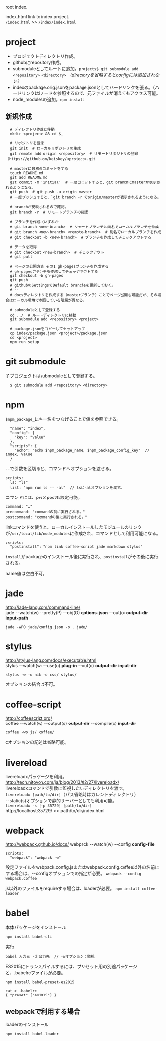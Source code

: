 root index.

index.html link to index project.  
`/index.html` >> `/index/index.html`

# project
- プロジェクトディレクトリ作成。
- githubにrepository作成。
- submoduleとしてルートに追加。`projects$ git submodule add <repository> <directory>` _（directoryを省略するとconfigには追加されない）_
- indexのpackage.orig.jsonをpackage.jsonとしてハードリンクを張る。（ハードリンクはiノードを参照するので、元ファイルが消えてもアクセス可能。
- node_modulesの追加。`npm install`

## 新規作成
```
  # ディレクトリ作成と移動
  mkdir <project> && cd $_

  # リポジトリを登録
  git init  # ローカルリポジトリの生成
  git remote add origin <repository>  # リモートリポジトリの登録（https://github.om/keiskey/<project>.git

  # masterに最初のコミットをする
  touch README.md
  git add README.md
  git commit -m 'initial'  # 一度コミットすると、git branchにmasterが表示されるようになる。
  git push  # git push -u origin master
  # 一度プッシュすると、`git branch -r`でorigin/masterが表示されるようになる。

  # branchが反映されるので確認。
  git branch -r  # リモートブランチの確認

  # ブランチを作成（いずれか
  # git branch <new-branch>  # リモートブランチと同名でローカルブランチを作成
  # git branch <new-branch> <remote-branch>  # 別名でローカルブランチを作成
  # git checkout -b <new-branch>  # ブランチを作成してチェックアウトする

  # データを取得
  # git checkout <new-branch>  # チェックアウト
  # git pull

  # ページの公開方法 その1 gh-pagesブランチを作成する
  # gh-pagesブランチを作成してチェックアウトする
  git checkout -b gh-pages
  git push
  # githubのSettingsでDefault brancheを更新しておく。
  # --
  # docsディレクトリを作成する（masterブランチ）ことでページ公開も可能だが、その場合はローカル環境で参照している階層が異なる。

  # submoduleとして登録する
  cd ../  # ルートディレクトリに移動
  git submodule add <repository> <project>

  # package.jsonをコピーしてセットアップ
  cp index/package.json <project>/package.json
  cd <project>
  npm run setup
```

# git submodule
子プロジェクトはsubmoduleとして登録する。
```
  $ git submodule add <repository> <directory>
```

# npm
`$npm_package_`にキー名をつなげることで値を参照できる。
```
  "name": "index",
  "config": {
    "key": "value"
  },
  "scripts": {
    "echo": "echo $npm_package_name, $npm_package_config_key"  // index, value
  }
```

`--`で引数を区切ると、コマンドへオプションを渡せる。
```
scripts:
  ls: "ls"
  list: "npm run ls -- -al"  // lsに-alオプションを渡す。
```

コマンドには、preとpostも設定可能。
```
command: "…"
precommand: "commandの前に実行される。"
postcommand: "commandの後に実行される。"
```

linkコマンドを使うと、ローカルインストールしたモジュールのリンクが`/usr/local/lib/node_modules`に作成され、コマンドとして利用可能になる。
```
scripts:
  "postinstall": "npm link coffee-script jade markdown stylus"
```
`install`がpackageのインストール後に実行され、`postinstall`がその後に実行される。

name値は空白不可。

# jade
http://jade-lang.com/command-line/  
jade --watch(w) --pretty(P) --obj(O) __options-json__ --out(o) __output-dir__ __input-path__
```
jade -wPO jade/config.json -o . jade/
```

# stylus
http://stylus-lang.com/docs/executable.html  
stylus --watch(w) --use(u) __plug-in__ --out(o) __output-dir__ __input-dir__
```
stylus -w -u nib -o css/ stylus/
```
オプションの結合は不可。

# coffee-script
http://coffeescript.org/  
coffee --watch(w) --output(o) __output-dir__ --compile(c) __input-dir__
```
coffee -wo js/ coffee/
```
cオプションの記述は省略可能。

# livereload
livereloadxパッケージを利用。  
http://tech.nitoyon.com/ja/blog/2013/02/27/livereloadx/  
livereloadxコマンドで引数に監視したいディレクトリを渡す。  
`livereloadx [path/to/dir]`（パス省略時はカレントディレクトリ）  
--static(s)オプションで静的サーバーとしても利用可能。  
`livereloadx -s [-p 35729] [path/to/dir]`  
http://localhost:35729/ >> path/to/dir/index.html  

# webpack
http://webpack.github.io/docs/
webpack --watch(w) --config __config-file__
```
scripts:
  "webpack": "webpack -w"
```
設定ファイルをwebpack.config.jsまたはwebpack.config.coffee以外の名前にする場合は、--configオプションでの指定が必要。
`webpack --config webpack.coffee`

js以外のファイルをrequireする場合は、loaderが必要。
`npm install coffee-loader`

# babel
本体パッケージをインストール
```
npm install babel-cli
```
実行
```
babel 入力元 -d 出力先  // -wオプション：監視
```
ES2015にトランスパイルするには、プリセット用の別途パッケージと、.babelrcファイルが必要。
```
npm install babel-preset-es2015
```
```
cat > .babelrc
{ "preset" ["es2015"] }
```
## webpackで利用する場合
loaderのインストール
```
npm install babel-loader
```
